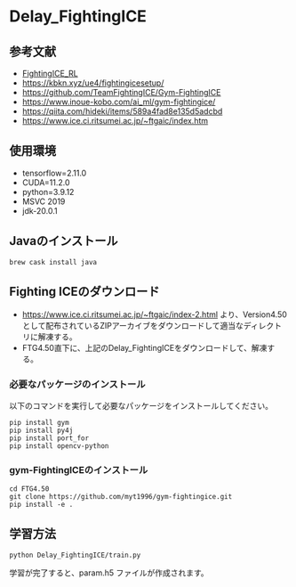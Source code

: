 # Delay_FightingICE


## 参考文献

- [FightingICE_RL](https://github.com/ruritoBlogger/FightingICE_RL)
- https://kbkn.xyz/ue4/fightingicesetup/
- https://github.com/TeamFightingICE/Gym-FightingICE
- https://www.inoue-kobo.com/ai_ml/gym-fightingice/
- https://qiita.com/hideki/items/589a4fad8e135d5adcbd
- https://www.ice.ci.ritsumei.ac.jp/~ftgaic/index.htm

## 使用環境

- tensorflow=2.11.0
- CUDA=11.2.0
- python=3.9.12
- MSVC 2019
- jdk-20.0.1

## Javaのインストール
```
brew cask install java
```

## Fighting ICEのダウンロード
- https://www.ice.ci.ritsumei.ac.jp/~ftgaic/index-2.html より、Version4.50として配布されているZIPアーカイブをダウンロードして適当なディレクトリに解凍する。
- FTG4.50直下に、上記のDelay_FightingICEをダウンロードして、解凍する。

### 必要なパッケージのインストール

以下のコマンドを実行して必要なパッケージをインストールしてください。

```
pip install gym
pip install py4j
pip install port_for
pip install opencv-python
```

### gym-FightingICEのインストール
```
cd FTG4.50
git clone https://github.com/myt1996/gym-fightingice.git
pip install -e .
```


## 学習方法
```
python Delay_FightingICE/train.py
```

学習が完了すると、param.h5 ファイルが作成されます。

